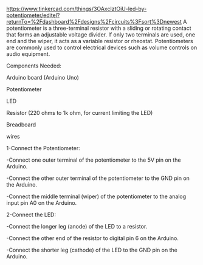 https://www.tinkercad.com/things/3OAxcIztOiU-led-by-potentiometer/editel?returnTo=%2Fdashboard%2Fdesigns%2Fcircuits%3Fsort%3Dnewest
A potentiometer is a three-terminal resistor with a sliding or rotating contact that forms an adjustable voltage divider. If only two terminals are used, one end and the wiper, it acts as a variable resistor or rheostat. Potentiometers are commonly used to control electrical devices such as volume controls on audio equipment.

Components Needed:

Arduino board (Arduino Uno)

Potentiometer

LED

Resistor (220 ohms to 1k ohm, for current limiting the LED)

Breadboard

wires

1-Connect the Potentiometer:

-Connect one outer terminal of the potentiometer to the 5V pin on the Arduino.

-Connect the other outer terminal of the potentiometer to the GND pin on the Arduino.

-Connect the middle terminal (wiper) of the potentiometer to the analog input pin A0 on the Arduino.

2-Connect the LED:

-Connect the longer leg (anode) of the LED to a resistor.

-Connect the other end of the resistor to digital pin 6 on the Arduino.

-Connect the shorter leg (cathode) of the LED to the GND pin on the Arduino.
